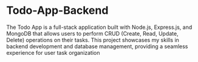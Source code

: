# Todo-App-Backend
The Todo App is a full-stack application built with Node.js, Express.js, and MongoDB that allows users to perform CRUD (Create, Read, Update, Delete) operations on their tasks. This project showcases my skills in backend development and database management, providing a seamless experience for user task organization
